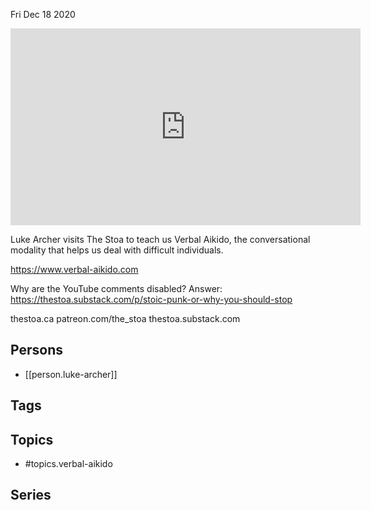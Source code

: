 



Fri Dec 18 2020

<iframe width="560" height="315" src="https://www.youtube.com/embed/nxRzxZpEmKY" title="Verbal Aikido w/ Luke Archer" frameborder="0" allow="accelerometer; autoplay; clipboard-write; encrypted-media; gyroscope; picture-in-picture" allowfullscreen ></iframe>

Luke Archer visits The Stoa to teach us Verbal Aikido, the conversational modality that helps us deal with difficult individuals.

https://www.verbal-aikido.com

Why are the YouTube comments disabled? Answer: https://thestoa.substack.com/p/stoic-punk-or-why-you-should-stop

thestoa.ca
patreon.com/the_stoa
thestoa.substack.com

## Persons

- [[person.luke-archer]]

## Tags



## Topics

- #topics.verbal-aikido

## Series



